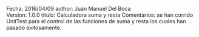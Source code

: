 
Fecha: 2016/04/09
author: Juan Manuel Del Boca	
Version: 1.0.0
título: Calculadora suma y resta
Comentarios: se han corrido UnitTest para el control de las funciones de suma y resta los cuales han pasado exitosamente.





